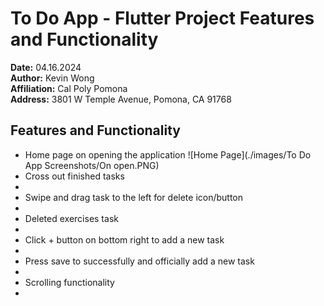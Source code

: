 # To Do App - Flutter Project Features and Functionality
**Date:** 04.16.2024  
**Author:** Kevin Wong  
**Affiliation:** Cal Poly Pomona  
**Address:** 3801 W Temple Avenue, Pomona, CA 91768  

## Features and Functionality
- Home page on opening the application
![Home Page](./images/To Do App Screenshots/On open.PNG)
- Cross out finished tasks
- 
- Swipe and drag task to the left for delete icon/button
- 
- Deleted exercises task
- 
- Click + button on bottom right to add a new task
- 
- Press save to successfully and officially add a new task
- 
- Scrolling functionality
- 
